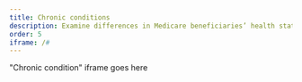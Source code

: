 ```yaml
---
title: Chronic conditions
description: Examine differences in Medicare beneficiaries’ health status and the prevalence of health conditions by year.
order: 5
iframe: /#
---
```


"Chronic condition" iframe goes here
